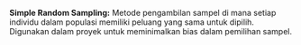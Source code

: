 **Simple Random Sampling:** Metode pengambilan sampel di mana setiap individu dalam populasi memiliki peluang yang sama untuk dipilih. Digunakan dalam proyek untuk meminimalkan bias dalam pemilihan sampel.
